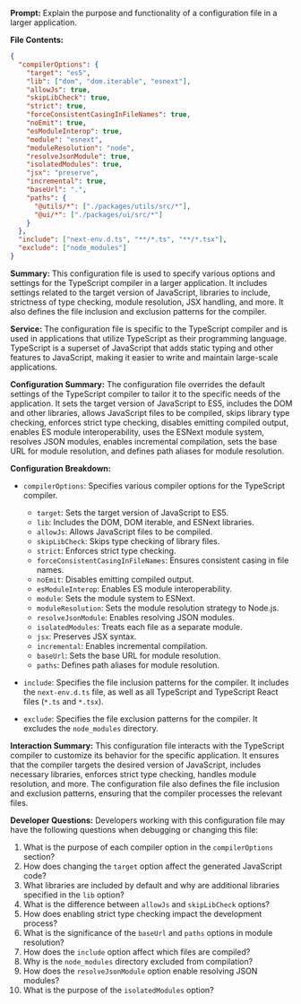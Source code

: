 **Prompt:** Explain the purpose and functionality of a configuration file in a larger application.

**File Contents:**
```json
{
  "compilerOptions": {
    "target": "es5",
    "lib": ["dom", "dom.iterable", "esnext"],
    "allowJs": true,
    "skipLibCheck": true,
    "strict": true,
    "forceConsistentCasingInFileNames": true,
    "noEmit": true,
    "esModuleInterop": true,
    "module": "esnext",
    "moduleResolution": "node",
    "resolveJsonModule": true,
    "isolatedModules": true,
    "jsx": "preserve",
    "incremental": true,
    "baseUrl": ".",
    "paths": {
      "@utils/*": ["./packages/utils/src/*"],
      "@ui/*": ["./packages/ui/src/*"]
    }
  },
  "include": ["next-env.d.ts", "**/*.ts", "**/*.tsx"],
  "exclude": ["node_modules"]
}
```

**Summary:**
This configuration file is used to specify various options and settings for the TypeScript compiler in a larger application. It includes settings related to the target version of JavaScript, libraries to include, strictness of type checking, module resolution, JSX handling, and more. It also defines the file inclusion and exclusion patterns for the compiler.

**Service:**
The configuration file is specific to the TypeScript compiler and is used in applications that utilize TypeScript as their programming language. TypeScript is a superset of JavaScript that adds static typing and other features to JavaScript, making it easier to write and maintain large-scale applications.

**Configuration Summary:**
The configuration file overrides the default settings of the TypeScript compiler to tailor it to the specific needs of the application. It sets the target version of JavaScript to ES5, includes the DOM and other libraries, allows JavaScript files to be compiled, skips library type checking, enforces strict type checking, disables emitting compiled output, enables ES module interoperability, uses the ESNext module system, resolves JSON modules, enables incremental compilation, sets the base URL for module resolution, and defines path aliases for module resolution.

**Configuration Breakdown:**
- `compilerOptions`: Specifies various compiler options for the TypeScript compiler.
  - `target`: Sets the target version of JavaScript to ES5.
  - `lib`: Includes the DOM, DOM iterable, and ESNext libraries.
  - `allowJs`: Allows JavaScript files to be compiled.
  - `skipLibCheck`: Skips type checking of library files.
  - `strict`: Enforces strict type checking.
  - `forceConsistentCasingInFileNames`: Ensures consistent casing in file names.
  - `noEmit`: Disables emitting compiled output.
  - `esModuleInterop`: Enables ES module interoperability.
  - `module`: Sets the module system to ESNext.
  - `moduleResolution`: Sets the module resolution strategy to Node.js.
  - `resolveJsonModule`: Enables resolving JSON modules.
  - `isolatedModules`: Treats each file as a separate module.
  - `jsx`: Preserves JSX syntax.
  - `incremental`: Enables incremental compilation.
  - `baseUrl`: Sets the base URL for module resolution.
  - `paths`: Defines path aliases for module resolution.

- `include`: Specifies the file inclusion patterns for the compiler. It includes the `next-env.d.ts` file, as well as all TypeScript and TypeScript React files (`*.ts` and `*.tsx`).

- `exclude`: Specifies the file exclusion patterns for the compiler. It excludes the `node_modules` directory.

**Interaction Summary:**
This configuration file interacts with the TypeScript compiler to customize its behavior for the specific application. It ensures that the compiler targets the desired version of JavaScript, includes necessary libraries, enforces strict type checking, handles module resolution, and more. The configuration file also defines the file inclusion and exclusion patterns, ensuring that the compiler processes the relevant files.

**Developer Questions:**
Developers working with this configuration file may have the following questions when debugging or changing this file:
1. What is the purpose of each compiler option in the `compilerOptions` section?
2. How does changing the `target` option affect the generated JavaScript code?
3. What libraries are included by default and why are additional libraries specified in the `lib` option?
4. What is the difference between `allowJs` and `skipLibCheck` options?
5. How does enabling strict type checking impact the development process?
6. What is the significance of the `baseUrl` and `paths` options in module resolution?
7. How does the `include` option affect which files are compiled?
8. Why is the `node_modules` directory excluded from compilation?
9. How does the `resolveJsonModule` option enable resolving JSON modules?
10. What is the purpose of the `isolatedModules` option?